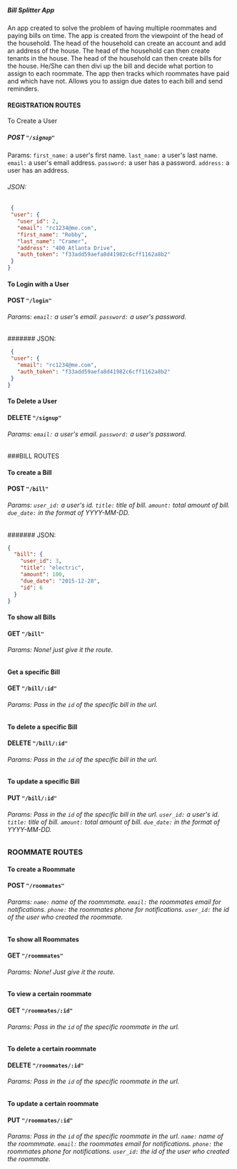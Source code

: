 ##### Bill Splitter App
An app created to solve the problem of having multiple roommates and paying bills on time.
The app is created from the viewpoint of the head of the household.
The head of the household can create an account and add an address of the house.
The head of the household can then create tenants in the house.
The head of the household can then create bills for the house.
He/She can then divi up the bill and decide what portion to assign to each roommate.
The app then tracks which roommates have paid and which have not.
Allows you to assign due dates to each bill and send reminders.



#### REGISTRATION ROUTES

To Create a User
##### POST `"/signup"`
Params: `first_name:` a user's first name. `last_name:` a user's last name. `email:` a user's email address. `password:` a user has a password. `address:` a user has an address.

###### JSON:
```json
 { 
 "user": {
   "user_id": 2,
   "email": "rc1234@me.com",
   "first_name": "Robby",
   "last_name": "Cramer",
   "address": "400 Atlanta Drive",
   "auth_token": "f33add59aefa8d41982c6cff1162a8b2"
 }
} 
```


#### To Login with a User
#### POST `"/login"`
###### Params: `email:` a user's email. `password:` a user's password.

####### JSON:
```json
 {
 "user": {
   "email": "rc1234@me.com",
   "auth_token": "f33add59aefa8d41982c6cff1162a8b2"
 }
} 
```

#### To Delete a User
#### DELETE `"/signup"`
###### Params: `email:` a user's email. `password:` a user's password.



###BILL ROUTES

#### To create a Bill
#### POST `"/bill"`
###### Params: `user_id:` a user's id. `title:` title of bill. `amount:` total amount of bill. `due_date:` in the format of YYYY-MM-DD.

####### JSON:
```json
{
  "bill": {
    "user_id": 3,
    "title": "electric",
    "amount": 100,
    "due_date": "2015-12-20",
    "id": 6
  }
}
```



#### To show all Bills
#### GET `"/bill"`
###### Params: None! just give it the route.


#### Get a specific Bill
#### GET `"/bill/:id"`
###### Params: Pass in the `id` of the specific bill in the url.


#### To delete a specific Bill
#### DELETE `"/bill/:id"`
###### Params: Pass in the `id` of the specific bill in the url.


#### To update a specific Bill
#### PUT `"/bill/:id"`
###### Params: Pass in the `id` of the specific bill in the url. `user_id:` a user's id. `title:` title of bill. `amount:` total amount of bill. `due_date:` in the format of YYYY-MM-DD.


### ROOMMATE ROUTES

#### To create a Roommate
#### POST `"/roommates"`
###### Params: `name:` name of the roommmate. `email:` the roommates email for notifications. `phone:` the roommates phone for notifications. `user_id:` the id of the user who created the roommate.

#### To show all Roommates
#### GET `"/roommmates"`
###### Params: None! Just give it the route.

#### To view a certain roommate
#### GET `"/roommates/:id"`
###### Params: Pass in the `id` of the specific roommate in the url.

#### To delete a certain roommate
#### DELETE `"/roommates/:id"`
###### Params: Pass in the `id` of the specific roommate in the url.

#### To update a certain roommate
#### PUT `"/roommates/:id"`
###### Params: Pass in the `id` of the specific roommate in the url. `name:` name of the roommmate. `email:` the roommates email for notifications. `phone:` the roommates phone for notifications. `user_id:` the id of the user who created the roommate.




